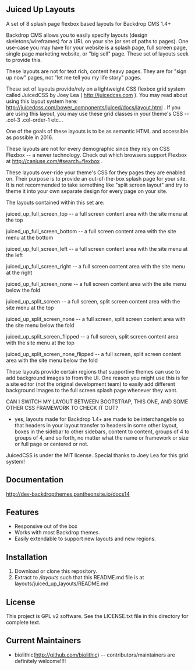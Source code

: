 Juiced Up Layouts
-----------------

A set of 8 splash page flexbox based layouts for Backdrop CMS 1.4+

Backdrop CMS allows you to easily specify layouts (design skeletons/wireframes) for a URL on your site (or set of paths to pages).
One use-case you may have for your website is a splash page, full screen page, single page marketing website, or "big sell" page.
These set of layouts seek to provide this.

These layouts are not for text rich, content heavy pages.  They are for "sign up now" pages, not "let me tell you my life story" pages.

These set of layouts provide/rely on a lightweight CSS flexbox grid system called JuicedCSS by Joey Lea ( http://juicedcss.com ).
You may read about using this layout system here: http://juicedcss.com/bower_components/juiced/docs/layout.html .
If you are using this layout, you may use these grid classes in your theme's CSS -- .col-3 .col-order-1 etc...

One of the goals of these layouts is to be as semantic HTML and accessible as possible in 2016.

These layouts are not for every demographic since they rely on CSS Flexbox -- a newer technology.  Check out which browsers support Flexbox at http://caniuse.com/#search=flexbox .

These layouts over-ride your theme's CSS for they pages they are enabled on.  Their purpose is to provide an out-of-the-box splash page for your site.  It is not recommended to take something like "split screen layout" and try to theme it into your own separate design for every page on your site.

The layouts contained within this set are:

juiced_up_full_screen_top -- a full screen content area with the site menu at the top

juiced_up_full_screen_bottom -- a full screen content area with the site menu at the bottom

juiced_up_full_screen_left -- a full screen content area with the site menu at the left

juiced_up_full_screen_right -- a full screen content area with the site menu at the right

juiced_up_full_screen_none -- a full screen content area with the site menu below the fold


juiced_up_split_screen  -- a full screen, split screen content area with the site menu at the top

juiced_up_split_screen_none  -- a full screen, split screen content area with the site menu below the fold

juiced_up_split_screen_flipped  -- a full screen, split screen content area with the site menu at the top

juiced_up_split_screen_none_flipped  -- a full screen, split screen content area with the site menu below the fold

These layouts provide certain regions that supportive themes can use to add background images to from the UI.  One reason you might use this is for a site editor (not the original development team) to easily add different background images to the full screen splash page whenever they want.


CAN I SWITCH MY LAYOUT BETWEEN BOOTSTRAP, THIS ONE, AND SOME OTHER CSS FRAMEWORK TO CHECK IT OUT?
- yes, layouts made for Backdrop 1.4+ are made to be interchangeble so that headers in your layout transfer to headers in some other layout, boxes in the sidebar to other sidebars, content to content, groups of 4 to groups of 4, and so forth, no matter what the name or framework or size or full page or centered or not.

JuicedCSS is under the MIT license.  Special thanks to Joey Lea for this grid system!

## Documentation
http://dev-backdropthemes.pantheonsite.io/docs14

## Features

* Responsive out of the box
* Works with most Backdrop themes.
* Easily extendable to support new layouts and new regions.

## Installation

1. Download or clone this repository.
2. Extract to */layouts* such that this README.md file is at layouts/juiced_up_layouts/README.md

## License

This project is GPL v2 software. See the LICENSE.txt file in this directory for complete text.

## Current Maintainers

* biolithic(http://github.com/biolithic)
-- contributors/maintainers are definitely welcome!!!!
